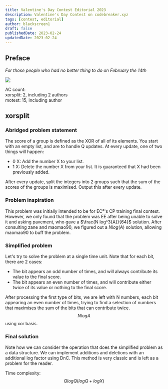 ```yaml
---
title: Valentine's Day Contest Editorial 2023
description: Valentine's Day Contest on codebreaker.xyz
tags: [contest, editorial]
author: blackscreen1
draft: false
publishedDate: 2023-02-24
updatedDate: 2023-02-24
---
```


## Preface

_For those people who had no better thing to do on February the 14th_

![](https://preview.redd.it/megamind-no-bitches-meme-3264x3264-v0-gb5bw6safuu81.png?width=1080&crop=smart&auto=webp&s=d1b5b7f7dccdc206c7361a25f5af84fdd30d54b8)

AC count: <br />
xorsplit: 2, including 2 authors <br />
motest: 15, including author

## xorsplit

### Abridged problem statement

The score of a group is defined as the XOR of all of its elements. You start with an empty list, and are
to handle Q updates. At every update, one of two things will happen:

- 0 X: Add the number X to your list.
- 1 X: Delete the number X from your list. It is guaranteed that X had been previously added.

After every update, split the integers into 2 groups such that the sum of the scores of the groups is
maximised. Output this after every update.

### Problem inspiration

This problem was initially intended to be for EC³'s CP training final contest.
However, we only found that the problem was EE after being unable to solve it and asking pavement, who gave a
$\frac{N log^3{A}}{64}$ solution. After consulting zane and maomao90, we figured out a $N log(A)$ solution, allowing
maomao90 to buff the problem.

### Simplified problem

Let's try to solve the problem at a single time unit. Note that for each bit, there are 2 cases:

- The bit appears an odd number of times, and will always contribute its value to the final score.
- The bit appears an even number of times, and will contribute either twice of its value or nothing to the final score.

After processing the first type of bits, we are left with N numbers, each bit appearing an even number of times, trying to find a selection of numbers that maximises
the sum of the bits that can contribute twice. $$N log{A}$$ using xor basis.

### Final solution

Note how we can consider the operation that does the simplified problem as a data structure. We can implement additions and deletions with an additional log factor
using DnC. This method is very classic and is left as a problem for the reader.

Time complexity: $$Q log{Q}(log{Q} + log{X})$$
